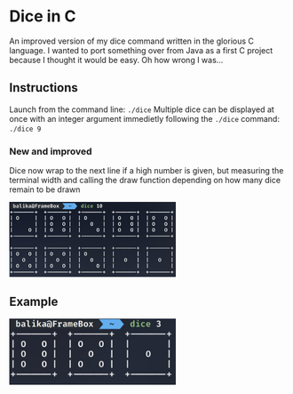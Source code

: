 # Dice in C

An improved version of my dice command written in the glorious C language. I wanted to port something over from Java as a first C project because I thought it would be easy. Oh how wrong I was...

## Instructions
Launch from the command line: `./dice`
Multiple dice can be displayed at once with an integer argument immedietly following the `./dice` command: `./dice 9`

### New and improved
Dice now wrap to the next line if a high number is given, but measuring the terminal width and calling the draw function depending on how many dice remain to be drawn

<img src="example1.jpg" width="300" />

## Example
<img src="example.jpg" width="300" />
